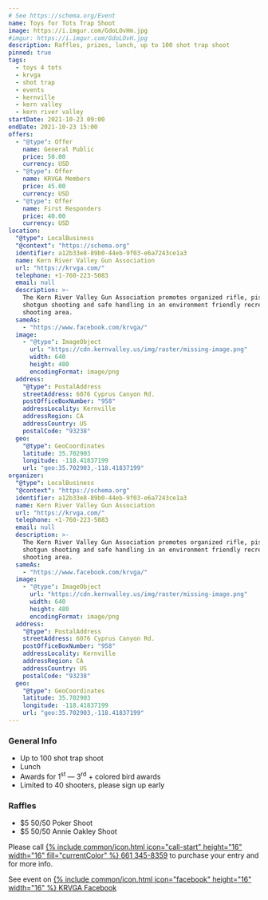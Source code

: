 ```yaml
---
# See https://schema.org/Event
name: Toys for Tots Trap Shoot
image: https://i.imgur.com/GdoLOvHm.jpg
#imgur: https://i.imgur.com/GdoLOvH.jpg
description: Raffles, prizes, lunch, up to 100 shot trap shoot
pinned: true
tags:
  - toys 4 tots
  - krvga
  - shot trap
  - events
  - kernville
  - kern valley
  - kern river valley
startDate: 2021-10-23 09:00
endDate: 2021-10-23 15:00
offers:
  - "@type": Offer
    name: General Public
    price: 50.00
    currency: USD
  - "@type": Offer
    name: KRVGA Members
    price: 45.00
    currency: USD
  - "@type": Offer
    name: First Responders
    price: 40.00
    currency: USD
location:
  "@type": LocalBusiness
  "@context": "https://schema.org"
  identifier: a12b33e8-89b0-44eb-9f03-e6a7243ce1a3
  name: Kern River Valley Gun Association
  url: "https://krvga.com/"
  telephone: +1-760-223-5083
  email: null
  description: >-
    The Kern River Valley Gun Association promotes organized rifle, pistol &
    shotgun shooting and safe handling in an environment friendly recreational
    shooting area.
  sameAs:
    - "https://www.facebook.com/krvga/"
  image:
    - "@type": ImageObject
      url: "https://cdn.kernvalley.us/img/raster/missing-image.png"
      width: 640
      height: 480
      encodingFormat: image/png
  address:
    "@type": PostalAddress
    streetAddress: 6076 Cyprus Canyon Rd.
    postOfficeBoxNumber: "958"
    addressLocality: Kernville
    addressRegion: CA
    addressCountry: US
    postalCode: "93238"
  geo:
    "@type": GeoCoordinates
    latitude: 35.702903
    longitude: -118.41837199
    url: "geo:35.702903,-118.41837199"
organizer:
  "@type": LocalBusiness
  "@context": "https://schema.org"
  identifier: a12b33e8-89b0-44eb-9f03-e6a7243ce1a3
  name: Kern River Valley Gun Association
  url: "https://krvga.com/"
  telephone: +1-760-223-5083
  email: null
  description: >-
    The Kern River Valley Gun Association promotes organized rifle, pistol &
    shotgun shooting and safe handling in an environment friendly recreational
    shooting area.
  sameAs:
    - "https://www.facebook.com/krvga/"
  image:
    - "@type": ImageObject
      url: "https://cdn.kernvalley.us/img/raster/missing-image.png"
      width: 640
      height: 480
      encodingFormat: image/png
  address:
    "@type": PostalAddress
    streetAddress: 6076 Cyprus Canyon Rd.
    postOfficeBoxNumber: "958"
    addressLocality: Kernville
    addressRegion: CA
    addressCountry: US
    postalCode: "93238"
  geo:
    "@type": GeoCoordinates
    latitude: 35.702903
    longitude: -118.41837199
    url: "geo:35.702903,-118.41837199"
---
```

### General Info
- Up to 100 shot trap shoot
- Lunch
- Awards for 1<sup>st</sup> &mdash; 3<sup>rd</sup> + colored bird awards
- Limited to 40 shooters, please sign up early

### Raffles
- $5 50/50 Poker Shoot
- $5 50/50 Annie Oakley Shoot

Please call [{% include common/icon.html icon="call-start" height="16" width="16" fill="currentColor" %} 661 345-8359](tel:+1-661-345-8359) to purchase your entry and for more info.

See event on [{% include common/icon.html icon="facebook" height="16" width="16" %} KRVGA Facebook](https://www.facebook.com/events/3963776467082905)
